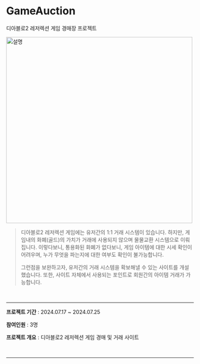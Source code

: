 # GameAuction
디아블로2 레저렉션 게임 경매장 프로젝트

<img src="https://blog.kakaocdn.net/dn/XGoLN/btrcM1gMkA4/J6Yn1ZZpeTjpj3lz7WTsC1/img.jpg" alt="설명" width="500" />

<br/>

> 디아블로2 레저렉션 게임에는 유저간의 1:1 거래 시스템이 있습니다.
> 하지만, 게임내의 화폐(골드)의 가치가 거래에 사용되지 않으며 물물교환 시스템으로 이뤄집니다.
> 이렇다보니, 통용화된 화폐가 없다보니, 게임 아이템에 대한 시세 확인이 어려우며, 누가 무엇을 파는지에 대한 여부도 확인이 불가능합니다.
>
> 그런점을 보완하고자, 유저간의 거래 시스템을 확보해낼 수 있는 사이트를 개설했습니다.
> 또한, 사이트 자체에서 사용되는 포인트로 회원간의 아이템 거래가 가능합니다.

<br/>

***

**프로젝트 기간** : 2024.07.17 ~ 2024.07.25

**참여인원** : 3명

**프로젝트 개요** : 디아블로2 레저렉션 게임 경매 및 거래 사이트

<br/>

***

